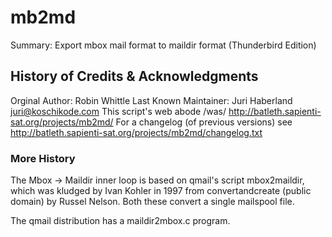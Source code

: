 # mb2md
Summary: Export mbox mail format to maildir format (Thunderbird Edition)


## History of Credits & Acknowledgments
Orginal Author: Robin Whittle
Last Known Maintainer: Juri Haberland <juri@koschikode.com>
This script's web abode /was/ http://batleth.sapienti-sat.org/projects/mb2md/
For a changelog (of previous versions) see http://batleth.sapienti-sat.org/projects/mb2md/changelog.txt

### More History
The Mbox -> Maildir inner loop is based on  qmail's script mbox2maildir, which
was kludged by Ivan Kohler in 1997 from convertandcreate (public domain)
by Russel Nelson.  Both these convert a single mailspool file.

The qmail distribution has a maildir2mbox.c program.
